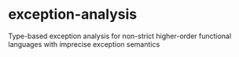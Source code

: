 exception-analysis
==================

Type-based exception analysis for non-strict higher-order functional languages with imprecise exception semantics
